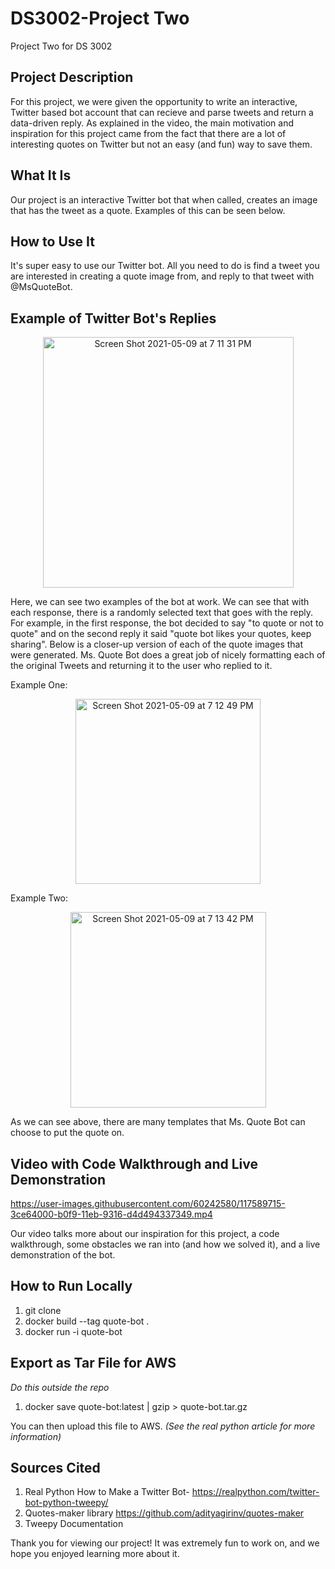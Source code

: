 # DS3002-Project Two
Project Two for DS 3002 

## Project Description
For this project, we were given the opportunity to write an interactive, Twitter based bot account that can recieve and parse tweets and return a data-driven reply. As explained in the video, the main motivation and inspiration for this project came from the fact that there are a lot of interesting quotes on Twitter but not an easy (and fun) way to save them.

## What It Is
Our project is an interactive Twitter bot that when called, creates an image that has the tweet as a quote. Examples of this can be seen below.

## How to Use It
It's super easy to use our Twitter bot. All you need to do is find a tweet you are interested in creating a quote image from, and reply to that tweet with @MsQuoteBot.

## Example of Twitter Bot's Replies

<p align = "center">
  <img width="401" alt="Screen Shot 2021-05-09 at 7 11 31 PM" src="https://user-images.githubusercontent.com/60242580/117589882-6eabd680-b0fa-11eb-951b-560dfccf0611.png">
</p>

Here, we can see two examples of the bot at work. We can see that with each response, there is a randomly selected text that goes with the reply. For example, in the first response, the bot decided to say "to quote or not to quote" and on the second reply it said "quote bot likes your quotes, keep sharing". Below is a closer-up version of each of the quote images that were generated. Ms. Quote Bot does a great job of nicely formatting each of the original Tweets and returning it to the user who replied to it.

Example One:

<p align="center">
  <img width="296" alt="Screen Shot 2021-05-09 at 7 12 49 PM" src="https://user-images.githubusercontent.com/60242580/117589905-9dc24800-b0fa-11eb-8589-3fb77c0c113b.png">
</p>


Example Two: 

<p align="center">
  <img width="313" alt="Screen Shot 2021-05-09 at 7 13 42 PM" src="https://user-images.githubusercontent.com/60242580/117589917-bc284380-b0fa-11eb-8212-d6aef5fb97eb.png">
</p>


As we can see above, there are many templates that Ms. Quote Bot can choose to put the quote on.  

## Video with Code Walkthrough and Live Demonstration 
https://user-images.githubusercontent.com/60242580/117589715-3ce64000-b0f9-11eb-9316-d4d494337349.mp4

Our video talks more about our inspiration for this project, a code walkthrough, some obstacles we ran into (and how we solved it), and a live demonstration of the bot.


## How to Run Locally
1. git clone 
2. docker build --tag quote-bot .
3. docker run -i quote-bot

## Export as Tar File for AWS
*Do this outside the repo*
1. docker save quote-bot:latest | gzip > quote-bot.tar.gz

You can then upload this file to AWS. *(See the real python article for more information)* 

## Sources Cited
1. Real Python How to Make a Twitter Bot- https://realpython.com/twitter-bot-python-tweepy/
2. Quotes-maker library https://github.com/adityagirinv/quotes-maker
3. Tweepy Documentation

Thank you for viewing our project! It was extremely fun to work on, and we hope you enjoyed learning more about it.

